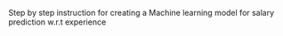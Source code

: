 Step by step instruction for creating a Machine learning model for salary prediction w.r.t experience
